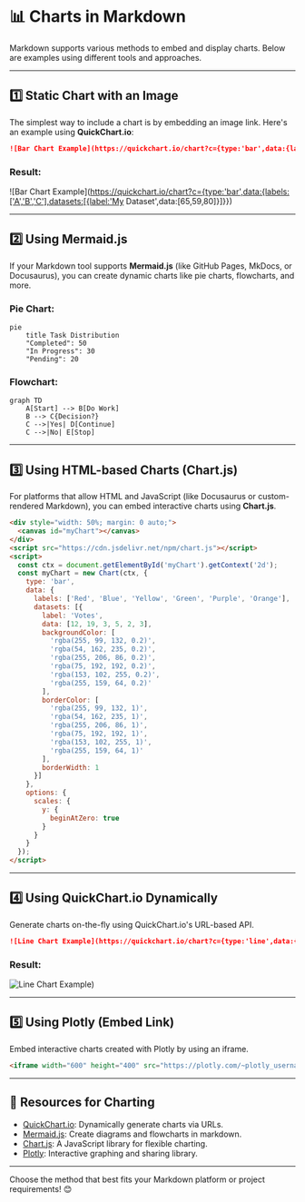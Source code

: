 # 📊 Charts in Markdown

Markdown supports various methods to embed and display charts. Below are examples using different tools and approaches.

---

## 1️⃣ Static Chart with an Image

The simplest way to include a chart is by embedding an image link. Here's an example using **QuickChart.io**:

```markdown
![Bar Chart Example](https://quickchart.io/chart?c={type:'bar',data:{labels:['A','B','C'],datasets:[{label:'My Dataset',data:[65,59,80]}]}})
```

### Result:
![Bar Chart Example](https://quickchart.io/chart?c={type:'bar',data:{labels:['A','B','C'],datasets:[{label:'My Dataset',data:[65,59,80]}]}})

---

## 2️⃣ Using Mermaid.js

If your Markdown tool supports **Mermaid.js** (like GitHub Pages, MkDocs, or Docusaurus), you can create dynamic charts like pie charts, flowcharts, and more.

### Pie Chart:
```mermaid
pie
    title Task Distribution
    "Completed": 50
    "In Progress": 30
    "Pending": 20
```

### Flowchart:
```mermaid
graph TD
    A[Start] --> B[Do Work]
    B --> C{Decision?}
    C -->|Yes| D[Continue]
    C -->|No| E[Stop]
```

---

## 3️⃣ Using HTML-based Charts (Chart.js)

For platforms that allow HTML and JavaScript (like Docusaurus or custom-rendered Markdown), you can embed interactive charts using **Chart.js**.

```html
<div style="width: 50%; margin: 0 auto;">
  <canvas id="myChart"></canvas>
</div>
<script src="https://cdn.jsdelivr.net/npm/chart.js"></script>
<script>
  const ctx = document.getElementById('myChart').getContext('2d');
  const myChart = new Chart(ctx, {
    type: 'bar',
    data: {
      labels: ['Red', 'Blue', 'Yellow', 'Green', 'Purple', 'Orange'],
      datasets: [{
        label: 'Votes',
        data: [12, 19, 3, 5, 2, 3],
        backgroundColor: [
          'rgba(255, 99, 132, 0.2)',
          'rgba(54, 162, 235, 0.2)',
          'rgba(255, 206, 86, 0.2)',
          'rgba(75, 192, 192, 0.2)',
          'rgba(153, 102, 255, 0.2)',
          'rgba(255, 159, 64, 0.2)'
        ],
        borderColor: [
          'rgba(255, 99, 132, 1)',
          'rgba(54, 162, 235, 1)',
          'rgba(255, 206, 86, 1)',
          'rgba(75, 192, 192, 1)',
          'rgba(153, 102, 255, 1)',
          'rgba(255, 159, 64, 1)'
        ],
        borderWidth: 1
      }]
    },
    options: {
      scales: {
        y: {
          beginAtZero: true
        }
      }
    }
  });
</script>
```

---

## 4️⃣ Using QuickChart.io Dynamically

Generate charts on-the-fly using QuickChart.io's URL-based API.

```markdown
![Line Chart Example](https://quickchart.io/chart?c={type:'line',data:{labels:['Jan','Feb','Mar'],datasets:[{label:'Sales',data:[10,20,30]}]}})
```

### Result:
![Line Chart Example](https://quickchart.io/chart?c={type:'line',data:{labels:['Jan','Feb','Mar'],datasets:[{label:'Sales',data:[10,20,30]}]}))

---

## 5️⃣ Using Plotly (Embed Link)

Embed interactive charts created with Plotly by using an iframe.

```html
<iframe width="600" height="400" src="https://plotly.com/~plotly_username/1.embed" frameborder="0"></iframe>
```

---

## 🔗 Resources for Charting
- [QuickChart.io](https://quickchart.io): Dynamically generate charts via URLs.
- [Mermaid.js](https://mermaid-js.github.io): Create diagrams and flowcharts in markdown.
- [Chart.js](https://www.chartjs.org): A JavaScript library for flexible charting.
- [Plotly](https://plotly.com): Interactive graphing and sharing library.

---

Choose the method that best fits your Markdown platform or project requirements! 😊
